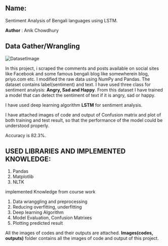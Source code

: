 ## Name:
Sentiment Analysis of Bengali languages using LSTM.

**Author** : Anik Chowdhury 

## Data Gather/Wrangling

![DatasetImage](https://drive.google.com/uc?export=view&id=1uMXhycdNim5B7If9DCmRgYKj45XZSoq9)


In this project, i scraped the comments and posts available on social sites like Facebook and some famous bengali blog like somewherein blog, priyo.com etc. I modified the raw data using NumPy and Pandas. The dataset contains label(sentiment) and text. I have used three class for sentiment analysis: **Angry, Sad and Happy**. From this dataset I have trained a model that can detect the sentiment of text if it is angry, sad or happy.

I have used deep learning algorithm **LSTM** for sentiment analysis.

I have attached images of code and output of Confusion matrix and plot of both training and test result, so that the performance of the model could be understood properly. 

Accuracy is 82.3%.

## USED LIBRARIES AND IMPLEMENTED KNOWLEDGE:

1.	Pandas
2.	Matplotlib
3.  NLTK

implemented Knowledge from course work
1.	Data wranggling and preprocessing
2.	Reducing overfitting, underfitting
4.	Deep learning Algorithm
5.	Model Evaluation, Confusion Matrixes 
6.	Plotting predicted result


All the images of codes and their outputs are attached. **Images(codes, outputs)** folder contains all the images of code and output of this project.